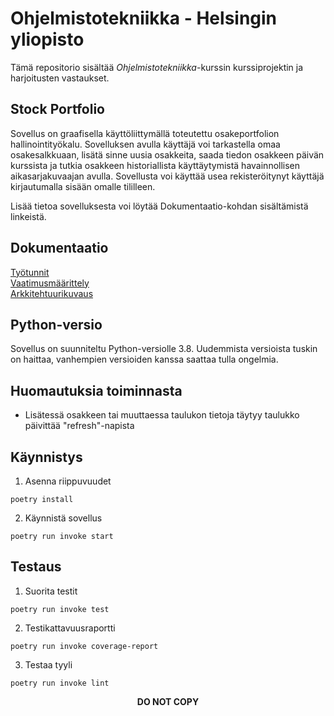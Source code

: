 # Ohjelmistotekniikka - Helsingin yliopisto

Tämä repositorio sisältää <I>Ohjelmistotekniikka</I>-kurssin kurssiprojektin ja harjoitusten vastaukset.

## Stock Portfolio
Sovellus on graafisella käyttöliittymällä toteutettu osakeportfolion hallinointityökalu. Sovelluksen avulla käyttäjä voi tarkastella omaa osakesalkkuaan, lisätä sinne uusia osakkeita, saada tiedon osakkeen päivän kurssista ja tutkia osakkeen historiallista käyttäytymistä havainnollisen aikasarjakuvaajan avulla. Sovellusta voi käyttää usea rekisteröitynyt käyttäjä kirjautumalla sisään omalle tililleen.

Lisää tietoa sovelluksesta voi löytää Dokumentaatio-kohdan sisältämistä linkeistä.

## Dokumentaatio
[Työtunnit](https://github.com/shiftleino/stockPortfolio/blob/main/documentation/tuntikirjanpito.md)<br>
[Vaatimusmäärittely](https://github.com/shiftleino/stockPortfolio/blob/main/documentation/vaatimusmaarittely.md)</br>
[Arkkitehtuurikuvaus](https://github.com/shiftleino/stockPortfolio/blob/main/documentation/arkkitehtuuri.md)

## Python-versio
Sovellus on suunniteltu Python-versiolle 3.8. Uudemmista versioista tuskin on haittaa, vanhempien versioiden kanssa saattaa tulla ongelmia.

## Huomautuksia toiminnasta
- Lisätessä osakkeen tai muuttaessa taulukon tietoja täytyy taulukko päivittää "refresh"-napista

## Käynnistys
1. Asenna riippuvuudet
```console 
poetry install
```

2. Käynnistä sovellus
```console
poetry run invoke start
```

## Testaus
1. Suorita testit
```console
poetry run invoke test
```

2. Testikattavuusraportti
```console
poetry run invoke coverage-report
```

3. Testaa tyyli
```console
poetry run invoke lint
```

<p align="center"><b>DO NOT COPY</b></p>
